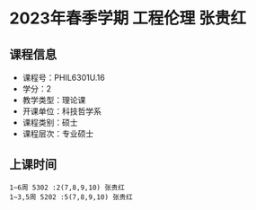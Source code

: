 # 2023年春季学期 工程伦理 张贵红






## 课程信息

- 课程号：PHIL6301U.16
- 学分：2
- 教学类型：理论课
- 开课单位：科技哲学系
- 课程类别：硕士
- 课程层次：专业硕士

## 上课时间

```
1~6周 5302 :2(7,8,9,10) 张贵红
1~3,5周 5202 :5(7,8,9,10) 张贵红
```

